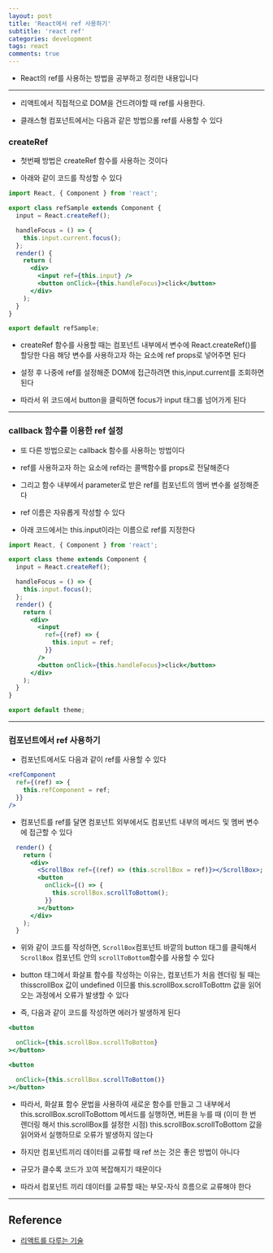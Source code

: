 ```yaml
---
layout: post
title: 'React에서 ref 사용하기'
subtitle: 'react ref'
categories: development
tags: react
comments: true
---
```


- React의 ref를 사용하는 방법을 공부하고 정리한 내용입니다

---

- 리액트에서 직접적으로 DOM을 건드려야할 때 ref를 사용한다.

- 클래스형 컴포넌트에서는 다음과 같은 방법으롤 ref를 사용할 수 있다

### createRef

- 첫번째 방법은 createRef 함수를 사용하는 것이다

- 아래와 같이 코드를 작성할 수 있다

```jsx
import React, { Component } from 'react';

export class refSample extends Component {
  input = React.createRef();

  handleFocus = () => {
    this.input.current.focus();
  };
  render() {
    return (
      <div>
        <input ref={this.input} />
        <button onClick={this.handleFocus}>click</button>
      </div>
    );
  }
}

export default refSample;
```

- createRef 함수를 사용할 때는 컴포넌트 내부에서 변수에 React.createRef()를 할당한 다음 해당 변수를 사용하고자 하는 요소에 ref props로 넣어주면 된다

- 설정 후 나중에 ref를 설정해준 DOM에 접근하려면 this,input.current를 조회하면 된다

- 따라서 위 코드에서 button을 클릭하면 focus가 input 태그롤 넘어가게 된다

---

### callback 함수를 이용한 ref 설정

- 또 다른 방법으로는 callback 함수를 사용하는 방법이다

- ref를 사용하고자 하는 요소에 ref라는 콜백함수를 props로 전달해준다

- 그리고 함수 내부에서 parameter로 받은 ref를 컴포넌트의 멤버 변수롤 설정해준다

- ref 이름은 자유롭게 작성할 수 있다

- 아래 코드에서는 this.input이라는 이름으로 ref를 지정한다

```jsx
import React, { Component } from 'react';

export class theme extends Component {
  input = React.createRef();

  handleFocus = () => {
    this.input.focus();
  };
  render() {
    return (
      <div>
        <input
          ref={(ref) => {
            this.input = ref;
          }}
        />
        <button onClick={this.handleFocus}>click</button>
      </div>
    );
  }
}

export default theme;
```

---

### 컴포넌트에서 ref 사용하기

- 컴포넌트에서도 다음과 같이 ref를 사용할 수 있다

```jsx
<refComponent
  ref={(ref) => {
    this.refComponent = ref;
  }}
/>
```

- 컴포넌트를 ref를 달면 컴포넌트 외부에서도 컴포넌트 내부의 메서드 및 멤버 변수에 접근할 수 있다

```jsx
  render() {
    return (
      <div>
        <ScrollBox ref={(ref) => (this.scrollBox = ref)}></ScrollBox>;
        <button
          onClick={() => {
            this.scrollBox.scrollToBottom();
          }}
        ></button>
      </div>
    );
  }

```

- 위와 같이 코드를 작성하면, `ScrollBox`컴포넌트 바깥의 button 태그를 클릭해서 `ScrollBox` 컴포넌트 안의 `scrollToBottom`함수를 사용할 수 있다

- button 태그에서 화살표 함수를 작성하는 이유는, 컴포넌트가 처음 렌더링 될 때는 thisscrollBox 값이 undefined 이므롤 this.scrollBox.scrollToBottm 값을 읽어오는 과정에서 오류가 발생할 수 있다

- 즉, 다음과 같이 코드를 작성하면 에러가 발생하게 된다

```jsx
<button

  onClick={this.scrollBox.scrollToBottom}
></button>

<button

  onClick={this.scrollBox.scrollToBottom()}
></button>
```

- 따라서, 화살표 함수 문법을 사용하여 새로운 함수를 만들고 그 내부에서 this.scrollBox.scrollToBottom 메서드를 실행하면, 버튼을 누를 때 (이미 한 번 렌더링 해서 this.scrollBox를 설정한 시점) this.scrollBox.scrollToBottom 값을 읽어와서 실행하므로 오류가 발생하지 않는다

* 하지만 컴포넌트끼리 데이터를 교류할 때 ref 쓰는 것은 좋은 방법이 아니다

* 규모가 클수록 코드가 꼬여 복잡해지기 때문이다

* 따라서 컴포넌트 끼리 데이터를 교류할 때는 부모-자식 흐름으로 교류해야 한다

---

## Reference

- [리액트를 다루는 기술](https://m.yes24.com/Goods/Detail/78233628)
